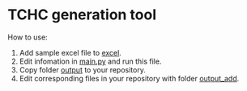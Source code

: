 
# TCHC generation tool
How to use:
1. Add sample excel file to [excel](./excel).
2. Edit infomation in [main.py](./main.py) and run this file.
3. Copy folder [output](./output) to your repository.
4. Edit corresponding files in your repository with folder [output_add](./output_add).